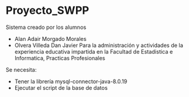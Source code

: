 # Proyecto_SWPP
Sistema creado por los alumnos
- Alan Adair Morgado Morales
- Olvera Villeda Dan Javier
Para la administración y actividades de la experiencia educativa impartida en la Facultad de Estadistica e Informatica, 
Practicas Profesionales

Se necesita:
  - Tener la librería mysql-connector-java-8.0.19
  - Ejecutar el script de la base de datos
